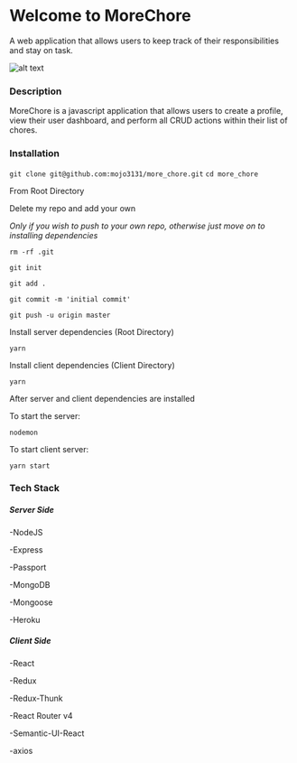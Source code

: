 # Welcome to MoreChore
A web application that allows users to keep track of their responsibilities and stay on task.

![alt text](https://iconorbit.com/icons/256-watermark/1604201616155297748-Checkmark%20Pad.jpg "Get you chores done")

### Description
MoreChore is a javascript application that allows users to create a profile, view their user dashboard, and perform all CRUD actions within their list of chores. 

### Installation
`git clone git@github.com:mojo3131/more_chore.git`
`cd more_chore`

From Root Directory



Delete my repo and add your own

*Only if you wish to push to your own repo, otherwise just move on to installing dependencies*

`rm -rf .git`

`git init`

`git add .`

`git commit -m 'initial commit'`

`git push -u origin master`



Install server dependencies (Root Directory)

`yarn`

Install client dependencies (Client Directory)

`yarn`


After server and client dependencies are installed


To start the server:

`nodemon`

To start client server:

`yarn start`


### Tech Stack

##### Server Side

-NodeJS

-Express

-Passport

-MongoDB

-Mongoose

-Heroku

##### Client Side

-React

-Redux

-Redux-Thunk

-React Router v4

-Semantic-UI-React

-axios



